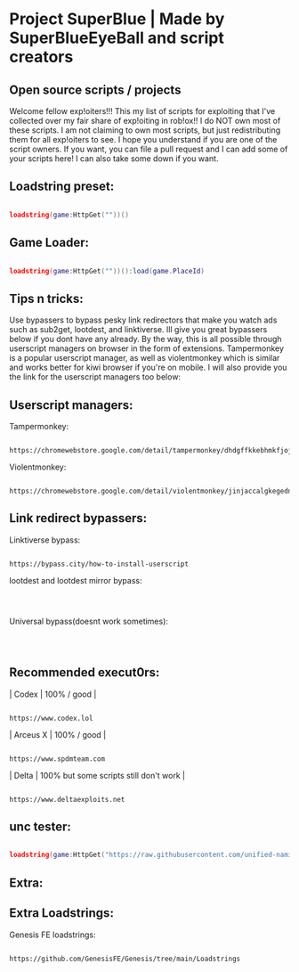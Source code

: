 # Project SuperBlue | Made by SuperBlueEyeBall and script creators

Open source scripts / projects
------------------------------
Welcome fellow exp!oiters!!! This my list of scripts for exploiting that I've collected over my fair share of exp!oiting in rob!ox!!
I do NOT own most of these scripts. I am not claiming to own most scripts, but just redistributing them for all exp!oiters to see. I hope you understand if you are one of the script owners.
If you want, you can file a pull request and I can add some of your scripts here! I can also take some down if you want.

## Loadstring preset:

```lua

loadstring(game:HttpGet(""))()

```

## Game Loader:

```lua

loadstring(game:HttpGet(""))():load(game.PlaceId)

```

## Tips n tricks:
Use bypassers to bypass pesky link redirectors that make you watch ads such as sub2get, lootdest, and linktiverse. Ill give you great bypassers below if you dont have any already.
By the way, this is all possible through userscript managers on browser in the form of extensions. Tampermonkey is a popular userscript manager, as well as violentmonkey which is similar and works better for kiwi browser if you're on mobile. I will also provide you the link for the userscript managers too below:

## Userscript managers:
Tampermonkey: 
```

https://chromewebstore.google.com/detail/tampermonkey/dhdgffkkebhmkfjojejmpbldmpobfkfo

```
Violentmonkey:
```

https://chromewebstore.google.com/detail/violentmonkey/jinjaccalgkegednnccohejagnlnfdag

```
## Link redirect bypassers:
Linktiverse bypass:

```

https://bypass.city/how-to-install-userscript

```
lootdest and lootdest mirror bypass:
```



```
Universal bypass(doesnt work sometimes):
```



```
## Recommended execut0rs:

| Codex | 100% / good |
```

https://www.codex.lol

```
| Arceus X | 100% / good |
```

https://www.spdmteam.com

```
| Delta | 100% but some scripts still don't work |
```

https://www.deltaexploits.net

```

## unc tester:

```lua

loadstring(game:HttpGet("https://raw.githubusercontent.com/unified-naming-convention/NamingStandard/main/UNCCheckEnv.lua"))()

```
## Extra:
## Extra Loadstrings:
Genesis FE loadstrings:
```

https://github.com/GenesisFE/Genesis/tree/main/Loadstrings

```
